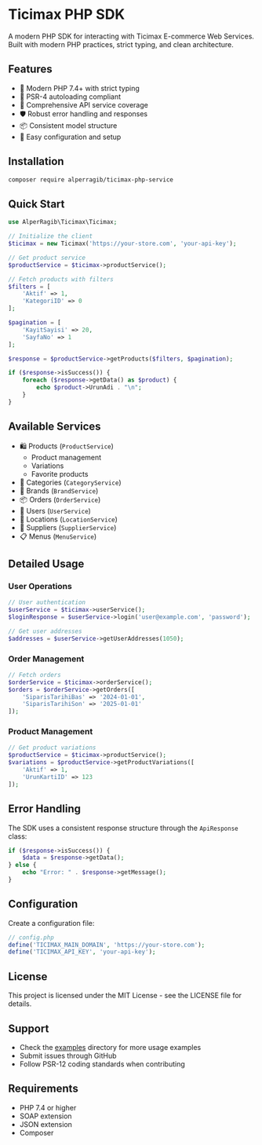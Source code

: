 # Ticimax PHP SDK

A modern PHP SDK for interacting with Ticimax E-commerce Web Services. Built with modern PHP practices, strict typing, and clean architecture.

## Features

- 🚀 Modern PHP 7.4+ with strict typing
- 🎯 PSR-4 autoloading compliant
- 🔄 Comprehensive API service coverage
- 🛡️ Robust error handling and responses
- 📦 Consistent model structure
- 🔧 Easy configuration and setup

## Installation

```bash
composer require alperragib/ticimax-php-service
```

## Quick Start

```php
use AlperRagib\Ticimax\Ticimax;

// Initialize the client
$ticimax = new Ticimax('https://your-store.com', 'your-api-key');

// Get product service
$productService = $ticimax->productService();

// Fetch products with filters
$filters = [
    'Aktif' => 1,
    'KategoriID' => 0
];

$pagination = [
    'KayitSayisi' => 20,
    'SayfaNo' => 1
];

$response = $productService->getProducts($filters, $pagination);

if ($response->isSuccess()) {
    foreach ($response->getData() as $product) {
        echo $product->UrunAdi . "\n";
    }
}
```

## Available Services

- 🛍️ Products (`ProductService`)
  - Product management
  - Variations
  - Favorite products
- 📂 Categories (`CategoryService`)
- 🏢 Brands (`BrandService`)
- 📦 Orders (`OrderService`)
- 👥 Users (`UserService`)
- 📍 Locations (`LocationService`)
- 🏪 Suppliers (`SupplierService`)
- 📋 Menus (`MenuService`)

## Detailed Usage

### User Operations

```php
// User authentication
$userService = $ticimax->userService();
$loginResponse = $userService->login('user@example.com', 'password');

// Get user addresses
$addresses = $userService->getUserAddresses(1050);
```

### Order Management

```php
// Fetch orders
$orderService = $ticimax->orderService();
$orders = $orderService->getOrders([
    'SiparisTarihiBas' => '2024-01-01',
    'SiparisTarihiSon' => '2025-01-01'
]);
```

### Product Management

```php
// Get product variations
$productService = $ticimax->productService();
$variations = $productService->getProductVariations([
    'Aktif' => 1,
    'UrunKartiID' => 123
]);
```

## Error Handling

The SDK uses a consistent response structure through the `ApiResponse` class:

```php
if ($response->isSuccess()) {
    $data = $response->getData();
} else {
    echo "Error: " . $response->getMessage();
}
```

## Configuration

Create a configuration file:

```php
// config.php
define('TICIMAX_MAIN_DOMAIN', 'https://your-store.com');
define('TICIMAX_API_KEY', 'your-api-key');
```

## License

This project is licensed under the MIT License - see the LICENSE file for details.

## Support

- Check the [examples](example/) directory for more usage examples
- Submit issues through GitHub
- Follow PSR-12 coding standards when contributing

## Requirements

- PHP 7.4 or higher
- SOAP extension
- JSON extension
- Composer
